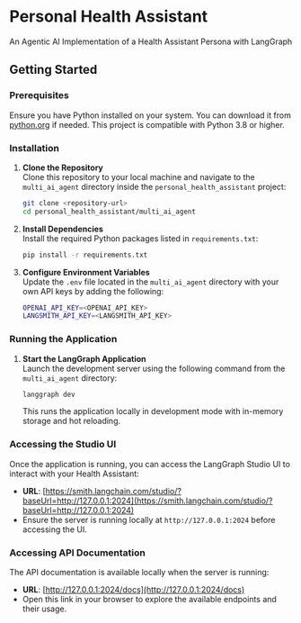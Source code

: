 # Personal Health Assistant
An Agentic AI Implementation of a Health Assistant Persona with LangGraph

## Getting Started

### Prerequisites
Ensure you have Python installed on your system. You can download it from [python.org](https://www.python.org/) if needed. This project is compatible with Python 3.8 or higher.

### Installation
1. **Clone the Repository**  
   Clone this repository to your local machine and navigate to the `multi_ai_agent` directory inside the `personal_health_assistant` project:
   ```bash
   git clone <repository-url>
   cd personal_health_assistant/multi_ai_agent
   ```

2. **Install Dependencies**  
   Install the required Python packages listed in `requirements.txt`:  
   ```bash
   pip install -r requirements.txt
   ```

3. **Configure Environment Variables**  
   Update the `.env` file located in the `multi_ai_agent` directory with your own API keys by adding the following:
    ```bash
    OPENAI_API_KEY=<OPENAI_API_KEY>
    LANGSMITH_API_KEY=<LANGSMITH_API_KEY>
    ```

### Running the Application
1. **Start the LangGraph Application**  
   Launch the development server using the following command from the `multi_ai_agent` directory:  
   ```bash
   langgraph dev
   ```
   This runs the application locally in development mode with in-memory storage and hot reloading.

### Accessing the Studio UI
Once the application is running, you can access the LangGraph Studio UI to interact with your Health Assistant:  
- **URL**: [https://smith.langchain.com/studio/?baseUrl=http://127.0.0.1:2024](https://smith.langchain.com/studio/?baseUrl=http://127.0.0.1:2024)  
- Ensure the server is running locally at `http://127.0.0.1:2024` before accessing the UI.

### Accessing API Documentation
The API documentation is available locally when the server is running:  
- **URL**: [http://127.0.0.1:2024/docs](http://127.0.0.1:2024/docs)  
- Open this link in your browser to explore the available endpoints and their usage.
